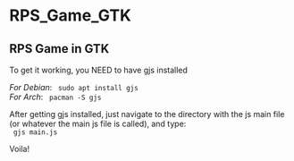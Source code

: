 # RPS_Game_GTK

## RPS Game in GTK

To get it working, you NEED to have gjs installed

*For Debian*: <code> sudo apt install gjs</code> <br> 
*For Arch*: <code> pacman -S gjs</code>  <br> 

After getting gjs installed, just navigate to the directory with the js main file (or whatever the main js file is called), and type: <br>
<code> gjs main.js </code>

Voila!

